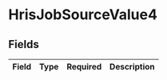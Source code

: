 # HrisJobSourceValue4


## Fields

| Field       | Type        | Required    | Description |
| ----------- | ----------- | ----------- | ----------- |